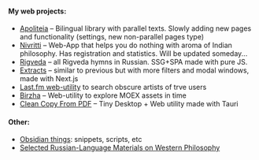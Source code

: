 #### My web projects:
- [Apoliteia](https://github.com/siebentod/apoliteia) – Bilingual library with parallel texts. Slowly adding new pages and functionality (settings, new non-parallel pages type)
- [Nivritti](https://github.com/siebentod/nivritti) – Web-App that helps you do nothing with aroma of Indian philosophy. Has registration and statistics. Will be updated someday...
- [Rigveda](https://github.com/siebentod/rigveda-purejs) – all Rigveda hymns in Russian. SSG+SPA made with pure JS.
- [Extracts](https://github.com/siebentod/philosophy-extracts) – similar to previous but with more filters and modal windows, made with Next.js
- [Last.fm web-utility](https://github.com/siebentod/lastfm-obscure-artists) to search obscure artists of trve users
- [Birzha](https://github.com/siebentod/birzha) – Web-utility to explore MOEX assets in time
- [Clean Copy From PDF](https://github.com/siebentod/clean-copy-from-pdf) – Tiny Desktop + Web utility made with Tauri
#### Other:
- [Obsidian things](https://github.com/siebentod/obsidian-snippets): snippets, scripts, etc
- [Selected Russian-Language Materials on Western Philosophy](https://github.com/siebentod/history-of-philosophy)
